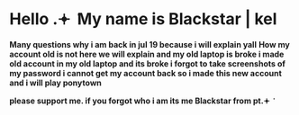 # Hello .𖥔 ݁ My name is Blackstar | kel 
**Many questions why i am back in jul 19 because i will explain yall**
**How my account old is not here we will explain and my old laptop is broke i made old account in my old laptop and its broke i forgot to take screenshots of my password i cannot get my account back so i made this new account and i will play ponytown**


**please support me. if you forgot who i am its me Blackstar from pt.𖥔 ݁**
